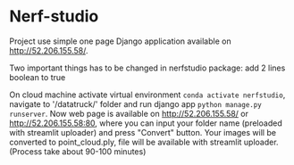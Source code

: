# Nerf-studio

Project use simple one page Django application available on http://52.206.155.58/.

Two important things has to be changed in nerfstudio package:
add 2 lines
boolean to true


On cloud machine activate virtual environment ```conda activate nerfstudio```, navigate to '/datatruck/' folder and run django app ```python manage.py runserver```.
Now web page is available on http://52.206.155.58/ or http://52.206.155.58:80, where you can input your folder name (preloaded with streamlit uploader) and press "Convert" button.
Your images will be converted to point_cloud.ply, file will be available with streamlit uploader.(Process take about 90-100 minutes)